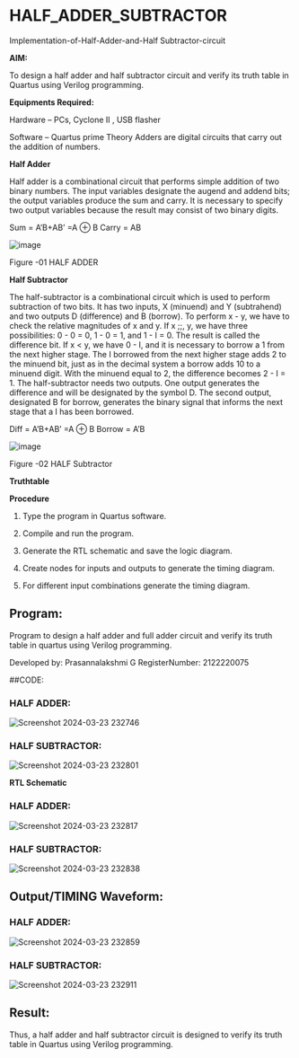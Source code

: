 # HALF_ADDER_SUBTRACTOR

Implementation-of-Half-Adder-and-Half Subtractor-circuit

**AIM:**

To design a half adder and half subtractor circuit and verify its truth table in Quartus using Verilog programming.

**Equipments Required:**

Hardware – PCs, Cyclone II , USB flasher 

Software – Quartus prime Theory Adders are digital circuits that carry out the addition of numbers.

**Half Adder**

Half adder is a combinational circuit that performs simple addition of two binary numbers. The input variables designate the augend and addend bits; the output variables produce the sum and carry. It is necessary to specify two output variables because the result may consist of two binary digits.

Sum = A’B+AB’ =A ⊕ B Carry = AB

![image](https://github.com/naavaneetha/HALF_ADDER_SUBTRACTOR/assets/154305477/bd4a0b2c-cdbc-4184-ab08-81578f121e1f)

Figure -01 HALF ADDER

**Half Subtractor**

The half-subtractor is a combinational circuit which is used to perform subtraction of two bits. It has two inputs, X (minuend) and Y (subtrahend) and two outputs D (difference) and B (borrow). To perform x - y, we have to check the relative magnitudes of x and y. If x ;;, y, we have three possibilities: 0 - 0 = 0, 1 - 0 = 1, and 1 - I = 0. The result is called the difference bit. If x < y, we have 0 - I, and it is necessary to borrow a 1 from the next higher stage. The I borrowed from the next higher stage adds 2 to the minuend bit, just as in the decimal system a borrow adds 10 to a minuend digit. With the minuend equal to 2, the difference becomes 2 - I = 1. The half-subtractor needs two outputs. One output generates the difference and will be designated by the symbol D. The second output, designated B for borrow, generates the binary signal that informs the next stage that a I has been borrowed. 

Diff = A’B+AB’ =A ⊕ B
Borrow = A’B

 ![image](https://github.com/naavaneetha/HALF_ADDER_SUBTRACTOR/assets/154305477/d76b099c-513f-4e7c-843a-e2fd028a531a)

Figure -02 HALF Subtractor

**Truthtable**

**Procedure**

1.	Type the program in Quartus software.

2.	Compile and run the program.

3.	Generate the RTL schematic and save the logic diagram.

4.	Create nodes for inputs and outputs to generate the timing diagram.

5.	For different input combinations generate the timing diagram.


## Program:

Program to design a half adder and full adder circuit and verify its truth table in quartus using Verilog programming.

Developed by: Prasannalakshmi G
RegisterNumber: 2122220075

##CODE:
### HALF ADDER:
![Screenshot 2024-03-23 232746](https://github.com/Aadithya2201/HALF_ADDER_SUBTRACTOR/assets/145917810/53f78446-1982-43fd-8168-dd9f115ca3e6)

### HALF SUBTRACTOR:
![Screenshot 2024-03-23 232801](https://github.com/Aadithya2201/HALF_ADDER_SUBTRACTOR/assets/145917810/50f3b976-beaf-4a7b-8ee8-82ba0a1cc90d)


**RTL Schematic**
### HALF ADDER:
![Screenshot 2024-03-23 232817](https://github.com/Aadithya2201/HALF_ADDER_SUBTRACTOR/assets/145917810/cf71bd7d-edb7-4c7f-8993-6e3142076e60)

### HALF SUBTRACTOR:
![Screenshot 2024-03-23 232838](https://github.com/Aadithya2201/HALF_ADDER_SUBTRACTOR/assets/145917810/21ca84cc-537d-48e3-9ba3-a53976a0765d)

## Output/TIMING Waveform:
### HALF ADDER:
![Screenshot 2024-03-23 232859](https://github.com/Aadithya2201/HALF_ADDER_SUBTRACTOR/assets/145917810/440aced0-44b6-4234-be48-704ea16c8a71)

### HALF SUBTRACTOR:
![Screenshot 2024-03-23 232911](https://github.com/Aadithya2201/HALF_ADDER_SUBTRACTOR/assets/145917810/9f40aa3c-409c-4b37-b803-60db746d3a46)

## Result:
Thus, a half adder and half subtractor circuit is designed to verify its truth table in Quartus using Verilog programming.
